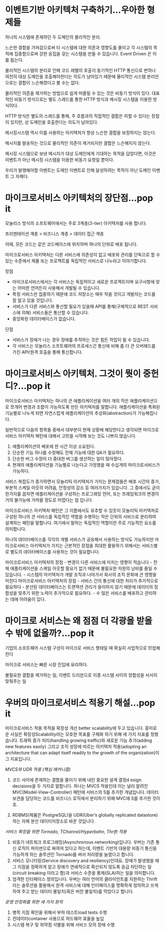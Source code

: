 이벤트기반 아키텍처 구축하기...우아한 형제들
=

하나의 시스템에 존재하던 두 도메인의 물리적인 분리.

느슨한 결합을 가져감으로써 타 시스템에 대한 의존과 영향도를 줄이고 각 시스템의 목적에 집중함으로써 강한 응집을 갖는 시스템을 만들 수 있습니다. Event Driven 은 이를 돕는다.

물리적인 시스템의 분리로 인해 코드 레벨의 호출이 동기적인 HTTP 통신으로 변하나 여전히 대상 도메인을 호출해야한다는 의도가 남아있기 때문에 물리적인 시스템 분리만으로는 결합이 느슨해졌다고 볼 수는 없다.

물리적인 의존을 제거하는 방법으로 쉽게 떠올릴 수 있는 것은 비동기 방식이 있다. 대표적인 비동기 방식으로는 별도 스레드를 통한 HTTP 방식과 메시징 시스템을 이용한 방식이다.

HTTP 방식은 별도의 스레드를 통해, 주 흐름과의 직접적인 결합은 피할 수 있다는 장점이 있지만, 상 도메인을 호출한다는 의도가 남아있다.

메시징시스템 역시 이를 사용하는 아키텍처가 항상 느슨한 결합을 보장하지는 않는다.

메시지를 발송하는 것으로 물리적인 의존이 제거되지만 결합은 느슨해지지 않는다.

메시징 시스템으로 보낸 메시지가 대상 도메인에게 기대하는 목적을 담았다면, 이것은 이벤트가 아닌 메시징 시스템을 이용한 비동기 요청일 뿐이다.

우리가 발행해야할 이벤트는 도메인 이벤트로 인해 달성하려는 목적이 아닌 도메인 이벤트 그 자체다.

마이크로서비스 아키텍처의 장단점...pop it
=
모놀리스 방식의 소프트웨어에서는 주로 3계층(3-tier) 아키텍처를 사용 합니다.

프리젠테이션 계층 > 비즈니스 계층 > 데이터 접근 계층

이때, 모든 코드는 같은 코드베이스에 위치하며 하나의 단위로 배포 됩니다.

마이크로서비스 아키텍처는 다른 서비스에 의존성이 없고 배포와 관리를 단독으로 할 수 있는 수준에서 제품 또는 프로젝트를 독립적인 서비스로 나누라고 이야기합니다.

장점
 - 마이크로서비스에서는 각 서비스는 독립적이고 새로운 프로젝트이며 요구사항에 맞는 어떠한 언어든지 사용해서 개발될 수 있습니다.
 - 특정 서비스만 집중하기 때문에 코드 저장소는 매우 작을 것이고 개발자는 코드를 잘 알고 있을 것입니다.
 - 서비스가 다른 서비스와 통신할 필요가 있을때 API를 통해(구체적으로 REST 서비스에 의해) 서비스들은 통신할 수 있습니다.
 - 중앙화된 데이터베이스가 없습니다. 


단점
- 서비스가 장애가 나는 경우 장애를 추적하는 것은 힘든 작업이 될 수 있습니다.
-  각 서비스는 모놀리스 소프트웨어의 프로세스간 통신에 비해 좀 더 큰 오버헤드를 가진 API/원격 호출을 통해 통신합니다.

마이크로서비스 아키텍처. 그것이 뭣이 중헌디?...pop it
=
마이크로서비스 아키텍처는 하나의 큰 애플리케이션을 여러 개의 작은 애플리케이션으로 쪼개어 변경과 조합이 가능하도록 만든 아키텍처를 말합니다. 애플리케이션을 특화된 기능별로 나누게 되면 자연스럽게 애플리케이션의 추상화(abstraction)가 가능해집니다. 

 일반적으로 다음의 항목들 중에서 대부분이 현재 상황에 해당한다고 생각되면 마이크로서비스 아키텍처 패턴에 대해서 고민을 시작해 보는 것도 나쁘지 않습니다.

1. 애플리케이션의 배포에 한 시간 이상 소요된다.
2. 단순한 기능 하나를 수정해도 전체 기능에 대한 QA가 필요하다.
3. 단순한 버그 수정이 더 중대한 버그를 생산하는 일이 많아졌다.
4. 현재의 애플리케이션을 기능별로 나눈다고 가정했을 때 수십개의 마이크로서비스가 가능하다.

서비스 복잡도가 증가하면서 모놀리틱 아키텍처가 가지는 문제점들은 배포 시간의 증가, 부분적 스케일 아웃의 어려움, 안정성의 감소 등 여러가지가 있습니다. 그 중에서도 굳이 한가지를 꼽자면 애플리케이션을 구성하는 프로그래밍 언어, 또는 프레임워크의 변경이 거의 불가능에 가까울 정도로 어렵다는 점 입니다.

마이크로서비스 아키텍처 패턴은 그 이름에서도 유추할 수 있듯이 모놀리틱 아키텍처로 구성된 하나의 큰 서비스를 독립적인 역할을 수행하는 작은 단위의 서비스로 분리하여 설계하는 패턴을 말합니다. 여기에서 말하는 독립적인 역할이란 주로 기능적인 요소를 의미합니다.

하나의 데이터베이스를 각각의 개별 서비스가 공유해서 사용하는 방식도 가능하지만 마이크로서비스 아키텍처가 가지는 근본적인 장점을 최대한 활용하기 위해서는 서비스별로 별도의 데이터베이스를 사용하는 것이 필요합니다. 

마이크로서비스 아키텍처의 장점
    - 변경이 다른 서비스에 미치는 영향이 적습니다
    - 전체 애플리케이션을 스케일 아웃할 필요가 없기 때문에 불필요한 자원의 낭비를 줄일 수 있습니다.
    - 시스템의 아키텍처가 개발 조직과 나아가서 회사의 조직 문화에 큰 영향을 미친다
마이크로서비스 아키텍처의 장점
    - 서비스 간의 통신에 대한 처리가 추가적으로 필요하다
    - 분산된 데이터베이스는 트랜잭션 관리가 용이하지 않기 때문에 데이터의 정합성을 맞추기 위한 노력이 추가적으로 필요하다.
    - 수 많은 서비스를 배포하고 관리하는 데에 어려움이 있다.

마이크로 서비스는 왜 점점 더 각광을 받을 수 밖에 없을까?...pop it
=
기업의 소프트웨어 시스템 구성이 마이크로 서비스 형태일 때 확실히 사업적으로 민첩해진다

마이크로 서비스는 빠른 시장 진입에 유리하다. 

불필요한 결합을 제거하는 일, 이벤트 드리븐으로 이종 시스템 사이의 정합성을 서서히 맞춰주는 일


우버의 마이크로서비스 적용기 해설...pop it
=
마이크로서비스 적용 목적을 확장성 개선 better scalability에 두고 있습니다. 흥미로운 사실은 확장성Scalability라는 모호한 목표를 구체화 하기 위해 세 가지 지표를 정했습니다. 트래픽 증가 처리(handling growing traffic)와 새로운 기능 추가(adding new features easily) 그리고 조직 성장에 따르는 아키텍처 적용(adopting an architecture that can adapt itself readily to the growth of the organization)이 그 지표입니다.

*MVCS와 UDR 적용 (핵심 매커니즘)*
1. 코드 사이에 존재하는 결합을 줄이기 위해 내린 중요한 설계 결정d esign decisions을 두 가지로 말합니다. 하나는 MVCS 적용인데 이는 널리 알려진 MVC(Model-View-Controller) 패턴에 서비스의 S를 추가한 개념입니다. 데이터 보관을 담당하는 코드를 비즈니스 로직에서 분리하기 위해 MVC에 S를 추가한 것이죠.


2. RDBMS(제품은 PostgreSQL)을 UDR(Uber’s globally replicated datastore)하는 자체 분산 데이터저장소로 바꾼 것입니다.
   
*서비스 확장을 위한 Tornado, TChannel/Hyperbahn, Thrift 적용*
1. 비동기 네트워크 프로그래밍(Asynchronous networking)입니다. 우버는 기존 통신 로직이 파이썬으로 짜여져 있다고 하는데, 이벤트 기반의 대용량 비동기 통신을 가능하게 하는 솔루션인 Tornado를 써서 처리량을 늘렸다고 합니다. 
2. 서비스 모니터링(Service discovery and resiliency)인데요. 장애가 발생했을 때 그 지점을 정확하게 알고 장애가 연쇄적으로 확산되지 않도록 응급 차단하는 일(circuit breaking 이라고 함)과 서비스 수준을 통제(SLA)하는 일을 의미합니다. 
3. 엄격한 인터페이스 정의입니다. 우버는 여러 언어의 클라이언트를 지원하는 Thrift라는 솔루션을 활용해서 원격 서비스에 대해 인터페이스를 명확하게 정의하고 쓰게 하여 주고 받는 데이터 불일치(혹은 버전 불일치)를 막았다고 합니다. 

*운영 안정화를 위한 세 가지 원칙*
1. 병목 지점 확인을 위해서 부하 테스트load tests 수행
2. 컨데이터container 사용으로 하드웨어 효율을 높임
3. 시스템 복구 및 취약점 식별을 위해 서비스 모의 장애 수행